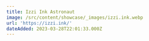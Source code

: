 ```yaml
---
title: Izzi Ink Astronaut
image: /src/content/showcase/_images/izzi.ink.webp
url: 'https://izzi.ink/'
dateAdded: 2023-03-28T22:01:33.000Z
---
```


